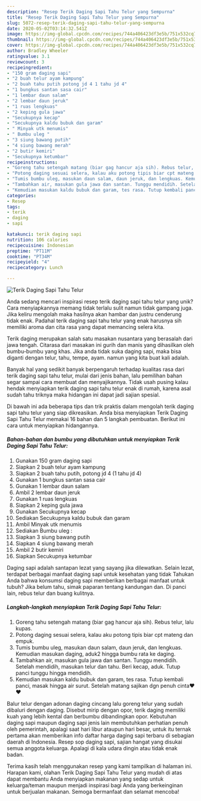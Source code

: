 ```yaml
---
description: "Resep Terik Daging Sapi Tahu Telur yang Sempurna"
title: "Resep Terik Daging Sapi Tahu Telur yang Sempurna"
slug: 5072-resep-terik-daging-sapi-tahu-telur-yang-sempurna
date: 2020-05-02T03:14:32.541Z
image: https://img-global.cpcdn.com/recipes/744a406423df3e5b/751x532cq70/terik-daging-sapi-tahu-telur-foto-resep-utama.jpg
thumbnail: https://img-global.cpcdn.com/recipes/744a406423df3e5b/751x532cq70/terik-daging-sapi-tahu-telur-foto-resep-utama.jpg
cover: https://img-global.cpcdn.com/recipes/744a406423df3e5b/751x532cq70/terik-daging-sapi-tahu-telur-foto-resep-utama.jpg
author: Bradley Wheeler
ratingvalue: 3.1
reviewcount: 3
recipeingredient:
- "150 gram daging sapi"
- "2 buah telur ayam kampung"
- "2 buah tahu putih potong jd 4 1 tahu jd 4"
- "1 bungkus santan sasa cair"
- "1 lembar daun salam"
- "2 lembar daun jeruk"
- "1 ruas lengkuas"
- "2 keping gula jawa"
- "Secukupnya kecap"
- "Secukupnya kaldu bubuk dan garam"
- " Minyak utk menumis"
- " Bumbu uleg "
- "3 siung bawang putih"
- "4 siung bawang merah"
- "2 butir kemiri"
- "Secukupnya ketumbar"
recipeinstructions:
- "Goreng tahu setengah matang (biar gag hancur aja sih). Rebus telur, lalu kupas."
- "Potong daging sesuai selera, kalau aku potong tipis biar cpt mateng dan empuk."
- "Tumis bumbu uleg, masukan daun salam, daun jeruk, dan lengkuas. Kemudian masukan daging, aduk2 hingga bumbu rata ke daging."
- "Tambahkan air, masukan gula jawa dan santan. Tunggu mendidih. Setelah mendidih, masukan telur dan tahu. Beri kecap, aduk. Tutup panci tunggu hingga mendidih."
- "Kemudian masukan kaldu bubuk dan garam, tes rasa. Tutup kembali panci, masak hingga air surut. Setelah matang sajikan dgn penuh cinta❤❤"
categories:
- Resep
tags:
- terik
- daging
- sapi

katakunci: terik daging sapi 
nutrition: 106 calories
recipecuisine: Indonesian
preptime: "PT11M"
cooktime: "PT34M"
recipeyield: "4"
recipecategory: Lunch

---
```



![Terik Daging Sapi Tahu Telur](https://img-global.cpcdn.com/recipes/744a406423df3e5b/751x532cq70/terik-daging-sapi-tahu-telur-foto-resep-utama.jpg)

Anda sedang mencari inspirasi resep terik daging sapi tahu telur yang unik? Cara menyiapkannya memang tidak terlalu sulit namun tidak gampang juga. Jika keliru mengolah maka hasilnya akan hambar dan justru cenderung tidak enak. Padahal terik daging sapi tahu telur yang enak harusnya sih memiliki aroma dan cita rasa yang dapat memancing selera kita.

Terik daging merupakan salah satu masakan nusantara yang berasalah dari jawa tengah. Citarasa dari masakan ini gurih dan manis yang dihasilkan oleh bumbu-bumbu yang khas. Jika anda tidak suka daging sapi, maka bisa diganti dengan telur, tahu, tempe, ayam. namun yang kita buat kali adalah.

Banyak hal yang sedikit banyak berpengaruh terhadap kualitas rasa dari terik daging sapi tahu telur, mulai dari jenis bahan, lalu pemilihan bahan segar sampai cara membuat dan menyajikannya. Tidak usah pusing kalau hendak menyiapkan terik daging sapi tahu telur enak di rumah, karena asal sudah tahu triknya maka hidangan ini dapat jadi sajian spesial.


Di bawah ini ada beberapa tips dan trik praktis dalam mengolah terik daging sapi tahu telur yang siap dikreasikan. Anda bisa menyiapkan Terik Daging Sapi Tahu Telur memakai 16 bahan dan 5 langkah pembuatan. Berikut ini cara untuk menyiapkan hidangannya.

<!--inarticleads1-->

##### Bahan-bahan dan bumbu yang dibutuhkan untuk menyiapkan Terik Daging Sapi Tahu Telur:

1. Gunakan 150 gram daging sapi
1. Siapkan 2 buah telur ayam kampung
1. Siapkan 2 buah tahu putih, potong jd 4 (1 tahu jd 4)
1. Gunakan 1 bungkus santan sasa cair
1. Gunakan 1 lembar daun salam
1. Ambil 2 lembar daun jeruk
1. Gunakan 1 ruas lengkuas
1. Siapkan 2 keping gula jawa
1. Gunakan Secukupnya kecap
1. Sediakan Secukupnya kaldu bubuk dan garam
1. Ambil  Minyak utk menumis
1. Sediakan  Bumbu uleg :
1. Siapkan 3 siung bawang putih
1. Siapkan 4 siung bawang merah
1. Ambil 2 butir kemiri
1. Siapkan Secukupnya ketumbar


Daging sapi adalah santapan lezat yang sayang jika dilewatkan. Selain lezat, terdapat berbagai manfaat daging sapi untuk kesehatan yang tidak Tahukan Anda bahwa konsumsi daging sapi memberikan berbagai manfaat untuk tubuh? Jika belum tahu, simak paparan tentang kandungan dan. Di panci lain, rebus telur dan buang kulitnya. 

<!--inarticleads2-->

##### Langkah-langkah menyiapkan Terik Daging Sapi Tahu Telur:

1. Goreng tahu setengah matang (biar gag hancur aja sih). Rebus telur, lalu kupas.
1. Potong daging sesuai selera, kalau aku potong tipis biar cpt mateng dan empuk.
1. Tumis bumbu uleg, masukan daun salam, daun jeruk, dan lengkuas. Kemudian masukan daging, aduk2 hingga bumbu rata ke daging.
1. Tambahkan air, masukan gula jawa dan santan. Tunggu mendidih. Setelah mendidih, masukan telur dan tahu. Beri kecap, aduk. Tutup panci tunggu hingga mendidih.
1. Kemudian masukan kaldu bubuk dan garam, tes rasa. Tutup kembali panci, masak hingga air surut. Setelah matang sajikan dgn penuh cinta❤❤


Balur telur dengan adonan daging cincang lalu goreng telur yang sudah dibaluri dengan daging. Disebut mirip dengan opor, terik daging memiliki kuah yang lebih kental dan berbumbu dibandingkan opor. Kebutuhan daging sapi maupun daging sapi jenis lain membutuhkan perhatian penuh oleh pemerintah, apalagi saat hari libur ataupun hari besar, untuk itu ternak pertama akan memberikan info daftar harga daging sapi terbaru di sebagian daerah di Indonesia. Resep sop daging sapi, sajian hangat yang disukai semua anggota keluarga. Apalagi di kala udara dingin atau tidak enak badan. 

Terima kasih telah menggunakan resep yang kami tampilkan di halaman ini. Harapan kami, olahan Terik Daging Sapi Tahu Telur yang mudah di atas dapat membantu Anda menyiapkan makanan yang sedap untuk keluarga/teman maupun menjadi inspirasi bagi Anda yang berkeinginan untuk berjualan makanan. Semoga bermanfaat dan selamat mencoba!
